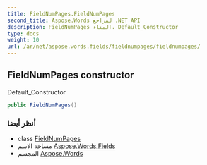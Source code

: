 ```yaml
---
title: FieldNumPages.FieldNumPages
second_title: Aspose.Words لمراجع .NET API
description: FieldNumPages البناء. Default_Constructor
type: docs
weight: 10
url: /ar/net/aspose.words.fields/fieldnumpages/fieldnumpages/
---
```

## FieldNumPages constructor

Default_Constructor

```csharp
public FieldNumPages()
```

### أنظر أيضا

* class [FieldNumPages](../)
* مساحة الاسم [Aspose.Words.Fields](../../fieldnumpages/)
* المجسم [Aspose.Words](../../../)


